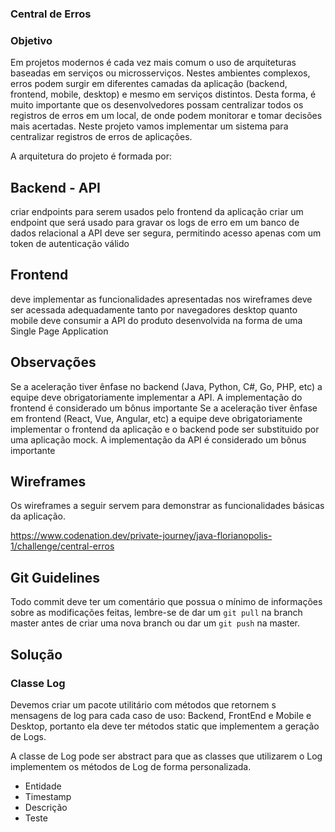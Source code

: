 ### Central de Erros
### Objetivo
Em projetos modernos é cada vez mais comum o uso de arquiteturas baseadas em serviços ou microsserviços. Nestes ambientes complexos, erros podem surgir em diferentes camadas da aplicação (backend, frontend, mobile, desktop) e mesmo em serviços distintos. Desta forma, é muito importante que os desenvolvedores possam centralizar todos os registros de erros em um local, de onde podem monitorar e tomar decisões mais acertadas. Neste projeto vamos implementar um sistema para centralizar registros de erros de aplicações.

A arquitetura do projeto é formada por:

## Backend - API
criar endpoints para serem usados pelo frontend da aplicação
criar um endpoint que será usado para gravar os logs de erro em um banco de dados relacional
a API deve ser segura, permitindo acesso apenas com um token de autenticação válido
## Frontend
deve implementar as funcionalidades apresentadas nos wireframes
deve ser acessada adequadamente tanto por navegadores desktop quanto mobile
deve consumir a API do produto
desenvolvida na forma de uma Single Page Application
## Observações
Se a aceleração tiver ênfase no backend (Java, Python, C#, Go, PHP, etc) a equipe deve obrigatoriamente implementar a API. A implementação do frontend é considerado um bônus importante
Se a aceleração tiver ênfase em frontend (React, Vue, Angular, etc) a equipe deve obrigatoriamente implementar o frontend da aplicação e o backend pode ser substituido por uma aplicação mock. A implementação da API é considerado um bônus importante
## Wireframes
Os wireframes a seguir servem para demonstrar as funcionalidades básicas da aplicação.

https://www.codenation.dev/private-journey/java-florianopolis-1/challenge/central-erros

## Git Guidelines

Todo commit deve ter um comentário que possua o mínimo de informações sobre as modificações feitas,
lembre-se de dar um `git pull` na branch master antes de criar uma nova branch ou
dar um `git push` na master.

## Solução

### Classe Log
Devemos criar um pacote utilitário com métodos que retornem s mensagens de log para cada caso de uso:
Backend, FrontEnd e Mobile e Desktop, portanto ela deve ter métodos static que implementem a geração de Logs.

A classe de Log pode ser abstract para que as classes que utilizarem o Log implementem os métodos de Log de forma
personalizada.

* Entidade
* Timestamp
* Descrição
* Teste


